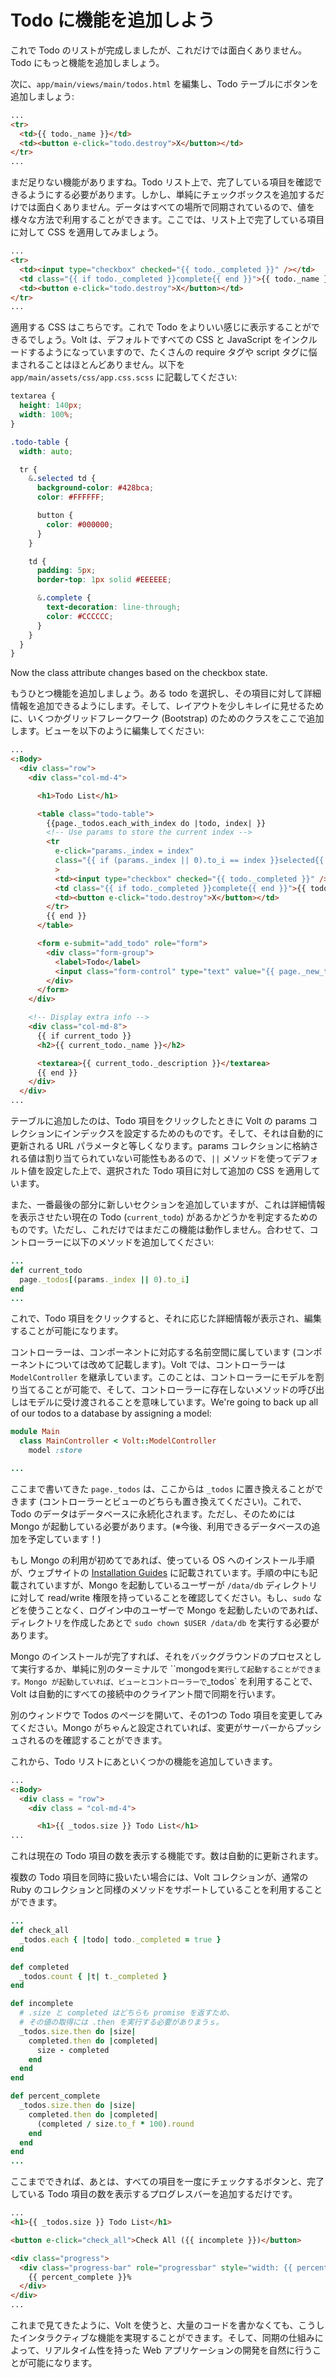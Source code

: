# Todo に機能を追加しよう

これで Todo のリストが完成しましたが、これだけでは面白くありません。Todo にもっと機能を追加しましょう。

次に、`app/main/views/main/todos.html` を編集し、Todo テーブルにボタンを追加しましょう:

```html
...
<tr>
  <td>{{ todo._name }}</td>
  <td><button e-click="todo.destroy">X</button></td>
</tr>
...
```

まだ足りない機能がありますね。Todo リスト上で、完了している項目を確認できるようにする必要があります。しかし、単純にチェックボックスを追加するだけでは面白くありません。データはすべての場所で同期されているので、値を様々な方法で利用することができます。ここでは、リスト上で完了している項目に対して CSS を適用してみましょう。

```html
...
<tr>
  <td><input type="checkbox" checked="{{ todo._completed }}" /></td>
  <td class="{{ if todo._completed }}complete{{ end }}">{{ todo._name }}</td>
  <td><button e-click="todo.destroy">X</button></td>
</tr>
...
```

適用する CSS はこちらです。これで Todo をよりいい感じに表示することができるでしょう。Volt は、デフォルトですべての CSS と JavaScript をインクルードするようになっていますので、たくさんの require タグや script タグに悩まされることはほとんどありません。以下を `app/main/assets/css/app.css.scss` に記載してください:

```scss
textarea {
  height: 140px;
  width: 100%;
}

.todo-table {
  width: auto;

  tr {
    &.selected td {
      background-color: #428bca;
      color: #FFFFFF;

      button {
        color: #000000;
      }
    }

    td {
      padding: 5px;
      border-top: 1px solid #EEEEEE;

      &.complete {
        text-decoration: line-through;
        color: #CCCCCC;
      }
    }
  }
}
```

Now the class attribute changes based on the checkbox state.

もうひとつ機能を追加しましょう。ある todo を選択し、その項目に対して詳細情報を追加できるようにします。そして、レイアウトを少しキレイに見せるために、いくつかグリッドフレークワーク (Bootstrap) のためのクラスをここで追加します。ビューを以下のように編集してください:

```html
...
<:Body>
  <div class="row">
    <div class="col-md-4">

      <h1>Todo List</h1>

      <table class="todo-table">
        {{page._todos.each_with_index do |todo, index| }}
        <!-- Use params to store the current index -->
        <tr
          e-click="params._index = index"
          class="{{ if (params._index || 0).to_i == index }}selected{{ end }}"
          >
          <td><input type="checkbox" checked="{{ todo._completed }}" /></td>
          <td class="{{ if todo._completed }}complete{{ end }}">{{ todo._name }}</td>
          <td><button e-click="todo.destroy">X</button></td>
        </tr>
        {{ end }}
      </table>

      <form e-submit="add_todo" role="form">
        <div class="form-group">
          <label>Todo</label>
          <input class="form-control" type="text" value="{{ page._new_todo }}" />
        </div>
      </form>
    </div>

    <!-- Display extra info -->
    <div class="col-md-8">
      {{ if current_todo }}
      <h2>{{ current_todo._name }}</h2>

      <textarea>{{ current_todo._description }}</textarea>
      {{ end }}
    </div>
  </div>
...
```

テーブルに追加したのは、Todo 項目をクリックしたときに Volt の params コレクションにインデックスを設定するためのものです。そして、それは自動的に更新される URL パラメータと等しくなります。params コレクションに格納される値は割り当てられていない可能性もあるので、`||` メソッドを使ってデフォルト値を設定した上で、選択された Todo 項目に対して追加の CSS を適用しています。

また、一番最後の部分に新しいセクションを追加していますが、これは詳細情報を表示させたい現在の Todo (`current_todo`) があるかどうかを判定するためのものです。\ただし、これだけではまだこの機能は動作しません。合わせて、コントローラーに以下のメソッドを追加してください:

```ruby
...
def current_todo
  page._todos[(params._index || 0).to_i]
end
...
```

これで、Todo 項目をクリックすると、それに応じた詳細情報が表示され、編集することが可能になります。

コントローラーは、コンポーネントに対応する名前空間に属しています (コンポーネントについては改めて記載します)。Volt では、コントローラーは `ModelController` を継承しています。このことは、コントローラーにモデルを割り当てることが可能で、そして、コントローラーに存在しないメソッドの呼び出しはモデルに受け渡されることを意味しています。We're going to back up all of our todos to a database by assigning a model:

```ruby
module Main
  class MainController < Volt::ModelController
    model :store

...
```

ここまで書いてきた `page._todos` は、ここからは `_todos` に置き換えることができます (コントローラーとビューのどちらも置き換えてください)。これで、Todo のデータはデータベースに永続化されます。ただし、そのためには Mongo が起動している必要があります。(※今後、利用できるデータベースの追加を予定しています！)

もし Mongo の利用が初めてであれば、使っている OS へのインストール手順が、ウェブサイトの [Installation Guides](http://docs.mongodb.org/manual/installation/) に記載されています。手順の中にも記載されていますが、Mongo を起動しているユーザーが `/data/db` ディレクトリに対して read/write 権限を持っていることを確認してください。もし、`sudo` などを使うことなく、ログイン中のユーザーで Mongo を起動したいのであれば、ディレクトリを作成したあとで `sudo chown $USER /data/db` を実行する必要があります。

Mongo のインストールが完了すれば、それをバックグラウンドのプロセスとして実行するか、単純に別のターミナルで ``mongod` を実行して起動することができます。Mongo が起動していれば、ビューとコントローラーで `_todos` を利用することで、Volt は自動的にすべての接続中のクライアント間で同期を行います。

別のウィンドウで Todos のページを開いて、その1つの Todo 項目を変更してみてください。Mongo がちゃんと設定されていれば、変更がサーバーからプッシュされるのを確認することができます。

これから、Todo リストにあといくつかの機能を追加していきます。

```html
...
<:Body>
  <div class = "row">
    <div class = "col-md-4">

      <h1>{{ _todos.size }} Todo List</h1>
...
```

これは現在の Todo 項目の数を表示する機能です。数は自動的に更新されます。

複数の Todo 項目を同時に扱いたい場合には、Volt コレクションが、通常の Ruby のコレクションと同様のメソッドをサポートしていることを利用することができます。


```ruby
...
def check_all
  _todos.each { |todo| todo._completed = true }
end

def completed
  _todos.count { |t| t._completed }
end

def incomplete
  # .size と completed はどちらも promise を返すため、
  # その値の取得には .then を実行する必要がありまうｓ。
  _todos.size.then do |size|
    completed.then do |completed|
      size - completed
    end
  end
end

def percent_complete
  _todos.size.then do |size|
    completed.then do |completed|
      (completed / size.to_f * 100).round
    end
  end
end
...
```

ここまでできれば、あとは、すべての項目を一度にチェックするボタンと、完了している Todo 項目の数を表示するプログレスバーを追加するだけです。

```html
...
<h1>{{ _todos.size }} Todo List</h1>

<button e-click="check_all">Check All ({{ incomplete }})</button>

<div class="progress">
  <div class="progress-bar" role="progressbar" style="width: {{ percent_complete }}%;" >
    {{ percent_complete }}%
  </div>
</div>
...
```

これまで見てきたように、Volt を使うと、大量のコードを書かなくても、こうしたインタラクティブな機能を実現することができます。そして、同期の仕組みによって、リアルタイム性を持った Web アプリケーションの開発を自然に行うことが可能になります。
